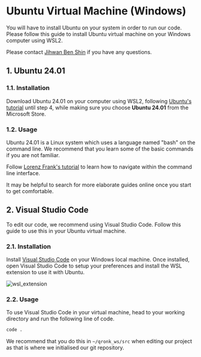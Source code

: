 # Ubuntu Virtual Machine (Windows)

You will have to install Ubuntu on your system in order to run our code. Please follow this guide to install Ubuntu virtual machine on your Windows computer using WSL2.

Please contact [Jihwan Ben Shin](mailto:jihwan.shin@sjc.ox.ac.uk) if you have any questions.

## 1. Ubuntu 24.01

### 1.1. Installation

Download Ubuntu 24.01 on your computer using WSL2, following [Ubuntu's tutorial](https://ubuntu.com/tutorials/install-ubuntu-on-wsl2-on-windows-11-with-gui-support#1-overview) until step 4, while making sure you choose **Ubuntu 24.01** from the Microsoft Store.

### 1.2. Usage

Ubuntu 24.01 is a Linux system which uses a language named "bash" on the command line. We recommend that you learn some of the basic commands if you are not familiar. 

Follow [Lorenz Frank's tutorial](https://medium.com/geekculture/basic-bash-commands-c54933183c89) to learn how to navigate within the command line interface. 

It may be helpful to search for more elaborate guides online once you start to get comfortable.

## 2. Visual Studio Code

To edit our code, we recommend using Visual Studio Code. Follow this guide to use this in your Ubuntu virtual machine. 

### 2.1. Installation

Install [Visual Studio Code](https://code.visualstudio.com/) on your Windows local machine. Once installed, open Visual Studio Code to setup your preferences and install the WSL extension to use it with Ubuntu.

![wsl_extension](media/wsl_extension.png)

### 2.2. Usage

To use Visual Studio Code in your virtual machine, head to your working directory and run the following line of code.

```bash
code .
```

We recommend that you do this in `~/qronk_ws/src` when editing our project as that is where we initialised our git repository.
